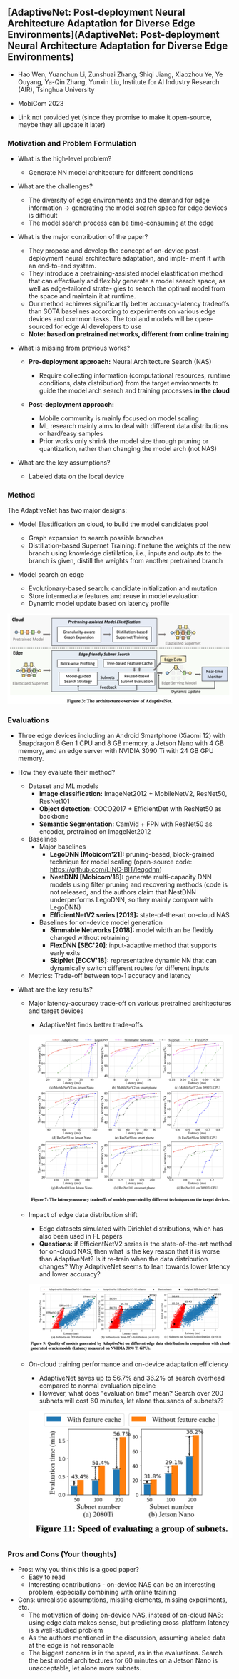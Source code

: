 ## [AdaptiveNet: Post-deployment Neural Architecture Adaptation for Diverse Edge Environments](AdaptiveNet: Post-deployment Neural Architecture Adaptation for Diverse Edge Environments)

* Hao Wen, Yuanchun Li, Zunshuai Zhang, Shiqi Jiang, Xiaozhou Ye, Ye Ouyang, Ya-Qin Zhang, Yunxin Liu, Institute for AI Industry Research (AIR), Tsinghua University

* MobiCom 2023

* Link not provided yet (since they promise to make it open-source, maybe they all update it later)

### Motivation and Problem Formulation

* What is the high-level problem?
  * Generate NN model architecture for different conditions

* What are the challenges?
  * The diversity of edge environments and the demand for edge information -> generating the model search space for edge devices is difficult
  * The model search process can be time-consuming at the edge

* What is the major contribution of the paper?
  * They propose and develop the concept of on-device post- deployment neural architecture adaptation, and imple- ment it with an end-to-end system.
  * They introduce a pretraining-assisted model elastification method that can effectively and flexibly generate a model search space, as well as edge-tailored strate- gies to search the optimal model from the space and maintain it at runtime.
  * Our method achieves significantly better accuracy-latency tradeoffs than SOTA baselines according to experiments on various edge devices and common tasks. The tool and models will be open-sourced for edge AI developers to use
  * **Note: based on pretrained networks, different from online training**

* What is missing from previous works?
  * **Pre-deployment approach:** Neural Architecture Search (NAS)
    * Require collecting information (computational resources, runtime conditions, data distribution) from the target environments to guide the model arch search and training processes **in the cloud**

  * **Post-deployment approach:** 
    * Mobile community is mainly focused on model scaling
    * ML research mainly aims to deal with different data distributions or hard/easy samples
    * Prior works only shrink the model size through pruning or quantization, rather than changing the model arch (not NAS)

* What are the key assumptions?
  * Labeled data on the local device


### Method

The AdaptiveNet has two major designs:

* Model Elastification on cloud, to build the model candidates pool
  * Graph expansion to search possible branches
  * Distillation-based Supernet Training: finetune the weights of the new branch using knowledge distillation, i.e., inputs and outputs to the branch is given, distill the weights from another pretrained branch

* Model search on edge
  * Evolutionary-based search: candidate initialization and mutation
  * Store intermediate features and reuse in model evaluation
  * Dynamic model update based on latency profile


![method](./method.png)

### Evaluations

* Three edge devices including an Android Smartphone (Xiaomi 12) with Snapdragon 8 Gen 1 CPU and 8 GB memory, a Jetson Nano with 4 GB memory, and an edge server with NVIDIA 3090 Ti with 24 GB GPU memory.

* How they evaluate their method?
  * Dataset  and ML models
    * **Image classification:** ImageNet2012 + MobileNetV2, ResNet50, ResNet101
    * **Object detection:** COCO2017 + EfficientDet with ResNet50 as backbone
    * **Semantic Segmentation:** CamVid + FPN with ResNet50 as encoder, pretrained on ImageNet2012
  * Baselines
    * Major baselines
      * **LegoDNN [Mobicom'21]:** pruning-based, block-grained technique for model scaling (open-source code: https://github.com/LINC-BIT/legodnn)
      * **NestDNN [Mobicom'18]:** generate multi-capacity DNN models using filter pruning and recovering methods (code is not released, and the authors claim that NestDNN underperforms LegoDNN, so they mainly compare with LegoDNN)
      * **EfficientNetV2 series [2019]:** state-of-the-art on-cloud NAS
    * Baselines for on-device model generation
      * **Simmable Networks [2018]:** model width an be flexibly changed without retraining
      * **FlexDNN [SEC'20]**: input-adaptive method that supports early exits
      * **SkipNet [ECCV'18]:** representative dynamic NN that can dynamically switch different routes for different inputs
  * Metrics: Trade-off between top-1 accuracy and latency
  
* What are the key results?

  * Major latency-accuracy trade-off on various pretrained architectures and target devices

    * AdaptiveNet finds better trade-offs

    ![major_results1](./major_results1.png)

  * Impact of edge data distribution shift

    * Edge datasets simulated with Dirichlet distributions, which has also been used in FL papers
    * **Questions:** if EfficientNetV2 series is the state-of-the-art method for on-cloud NAS, then what is the key reason that it is worse than AdaptiveNet? Is it re-train when the data distribution changes? Why AdaptiveNet seems to lean towards lower latency and lower accuracy?

    ![shift_results](./shift_results.png)

  * On-cloud training performance and on-device adaptation efficiency

    * AdaptiveNet saves up to 56.7% and 36.2% of search overhead compared to normal evaluation pipeline
    * However, what does "evaluation time" mean? Search over 200 subnets will cost 60 minutes, let alone thousands of subnets??

    ![speed](./speed.png)

### Pros and Cons (Your thoughts)

* Pros: why you think this is a good paper?
  * Easy to read
  * Interesting contributions - on-device NAS can be an interesting problem, especially combining with online training
* Cons: unrealistic assumptions, missing elements, missing experiments, etc.
  * The motivation of doing on-device NAS, instead of on-cloud NAS: using edge data makes sense, but predicting cross-platform latency is a well-studied problem
  * As the authors mentioned in the discussion, assuming labeled data at the edge is not reasonable
  * The biggest concern is in the speed, as in the evaluations. Search the best model architectures for 60 minutes on a Jetson Nano is unacceptable, let alone more subnets.